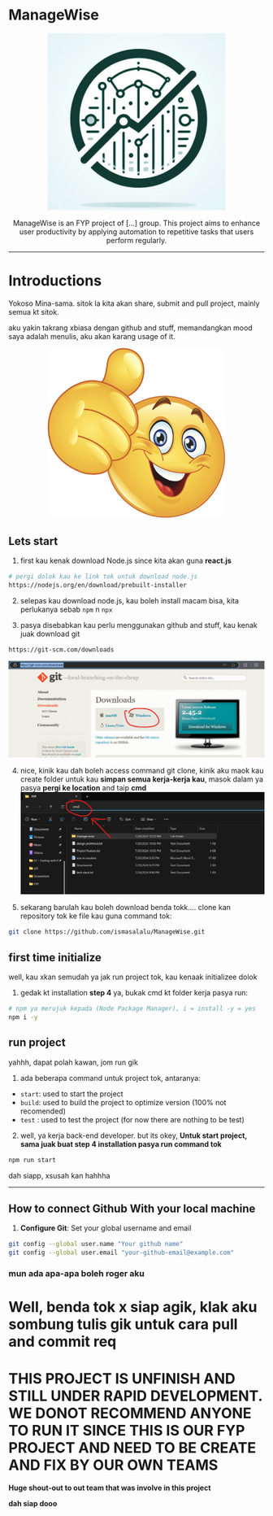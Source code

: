 # ManageWise

<p align="center">
  <img src="git-image/ManageWise.jpg" width="350" />
</p>

<p align="center">
  ManageWise is an FYP project of [...] group. This project aims to enhance user productivity by applying automation to repetitive tasks that users perform regularly.
</p>


---

# Introductions

Yokoso Mina-sama. sitok la kita akan share, submit and pull project, mainly semua kt sitok.

aku yakin takrang xbiasa dengan github and stuff, memandangkan mood saya adalah menulis, aku akan karang usage of it.

<div align="center">
  <img src="git-image/nice.png" width="350" />
</div>

## Lets start

1. first kau kenak download Node.js since kita akan guna **react.js**
```sh
# pergi dolok kau ke link tok untuk download node.js
https://nodejs.org/en/download/prebuilt-installer
```

2. selepas kau download node.js, kau boleh install macam bisa, kita perlukanya sebab `npm` n `npx`

3. pasya disebabkan kau perlu menggunakan github and stuff, kau kenak juak download git
```sh
https://git-scm.com/downloads
```
![kat sitok](git-image/dgit.png)

4. nice, kinik kau dah boleh access command git clone, kinik aku maok kau create folder untuk kau **simpan semua kerja-kerja kau**, masok dalam ya pasya **pergi ke location** and taip **cmd**
![bukak command line](git-image/cmd.png)

5. sekarang barulah kau boleh download benda tokk.... clone kan repository tok ke file kau guna command tok:
```sh
git clone https://github.com/ismasalalu/ManageWise.git
```

## first time initialize 

well, kau xkan semudah ya jak run project tok, kau kenaak initializee dolok

1. gedak kt installation **step 4** ya, bukak cmd kt folder kerja pasya run:
```sh
# npm ya merujuk kepada (Node Package Manager), i = install -y = yes
npm i -y
```

## run project

yahhh, dapat polah kawan, jom run gik

1. ada beberapa command untuk project tok, antaranya:

- `start`: used to start the project
- `build`: used to build the project to optimize version (100% not recomended)
- `test` : used to test the project (for now there are nothing to be test) 

2. well, ya kerja back-end developer. but its okey, **Untuk start project, sama juak buat step 4 installation pasya run command tok**
```sh
npm run start
```

dah siapp, xsusah kan hahhha

---

## How to connect Github With your local machine

1. **Configure Git**: Set your global username and email
```sh
git config --global user.name "Your github name"
git config --global user.email "your-github-email@example.com"

```

### mun ada apa-apa boleh roger aku


# Well, benda tok x siap agik, klak aku sombung tulis gik untuk cara pull and commit req

# THIS PROJECT IS UNFINISH AND STILL UNDER RAPID DEVELOPMENT. WE DONOT RECOMMEND ANYONE TO RUN IT SINCE THIS IS OUR FYP PROJECT AND NEED TO BE CREATE AND FIX BY OUR OWN TEAMS

**Huge shout-out to out team that was involve in this project**

**dah siap dooo**
